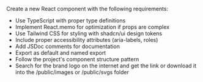 Create a new React component with the following requirements:

- Use TypeScript with proper type definitions
- Implement React.memo for optimization if props are complex
- Use Tailwind CSS for styling with shadcn/ui design tokens
- Include proper accessibility attributes (aria-labels, roles)
- Add JSDoc comments for documentation
- Export as default and named export
- Follow the project's component structure pattern
- Search for the brand logo on the internet and get the link or download it into the /public/images or /public/svgs folder
